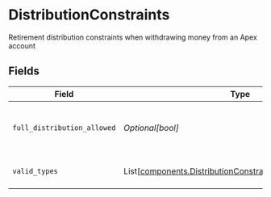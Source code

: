 # DistributionConstraints

Retirement distribution constraints when withdrawing money from an Apex account


## Fields

| Field                                                                                                                                  | Type                                                                                                                                   | Required                                                                                                                               | Description                                                                                                                            | Example                                                                                                                                |
| -------------------------------------------------------------------------------------------------------------------------------------- | -------------------------------------------------------------------------------------------------------------------------------------- | -------------------------------------------------------------------------------------------------------------------------------------- | -------------------------------------------------------------------------------------------------------------------------------------- | -------------------------------------------------------------------------------------------------------------------------------------- |
| `full_distribution_allowed`                                                                                                            | *Optional[bool]*                                                                                                                       | :heavy_minus_sign:                                                                                                                     | Whether a full distribution withdrawal is allowed                                                                                      | true                                                                                                                                   |
| `valid_types`                                                                                                                          | List[[components.DistributionConstraintsDistributionTypeInfo](../../models/components/distributionconstraintsdistributiontypeinfo.md)] | :heavy_minus_sign:                                                                                                                     | Valid distribution types                                                                                                               |                                                                                                                                        |